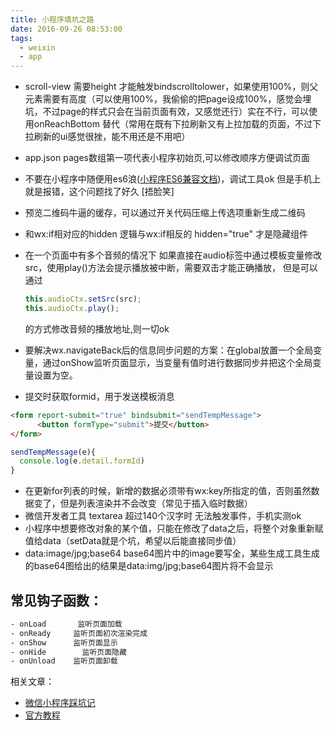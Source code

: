 ```yaml
---
title: 小程序填坑之路
date: 2016-09-26 08:53:00
tags:
  - weixin
  - app
---
```

- scroll-view 需要height 才能触发bindscrolltolower，如果使用100%，则父元素需要有高度（可以使用100%，我偷偷的把page设成100%，感觉会埋坑，不过page的样式只会在当前页面有效，又感觉还行）实在不行，可以使用onReachBottom 替代（常用在既有下拉刷新又有上拉加载的页面，不过下拉刷新的ui感觉很挫，能不用还是不用吧）
- app.json pages数组第一项代表小程序初始页,可以修改顺序方便调试页面
- 不要在小程序中随便用es6浪([小程序ES6兼容文档](https://mp.weixin.qq.com/debug/wxadoc/dev/devtools/details.html))，调试工具ok 但是手机上就是报错，这个问题找了好久 [捂脸笑]
- 预览二维码牛逼的缓存，可以通过开关代码压缩上传选项重新生成二维码
- 和wx:if相对应的hidden 逻辑与wx:if相反的  hidden="true" 才是隐藏组件
- 在一个页面中有多个音频的情况下
  如果直接在audio标签中通过模板变量修改src，使用play()方法会提示播放被中断，需要双击才能正确播放，
  但是可以通过
  ```javascript
  this.audioCtx.setSrc(src);
  this.audioCtx.play();   
  ```
  的方式修改音频的播放地址,则一切ok

- 要解决wx.navigateBack后的信息同步问题的方案：在global放置一个全局变量，通过onShow监听页面显示，当变量有值时进行数据同步并把这个全局变量设置为空。

- 提交时获取formid，用于发送模板消息

```HTML
<form report-submit="true" bindsubmit="sendTempMessage">
      <button formType="submit">提交</button>
</form>
```
```javascript
sendTempMessage(e){
  console.log(e.detail.formId)
}
```

- 在更新for列表的时候，新增的数据必须带有wx:key所指定的值，否则虽然数据变了，但是列表渲染并不会改变（常见于插入临时数据）
- 微信开发者工具 textarea 超过140个汉字时 无法触发事件，手机实测ok
- 小程序中想要修改对象的某个值，只能在修改了data之后，将整个对象重新赋值给data（setData就是个坑，希望以后能直接同步值）
- data:image/jpg;base64    base64图片中的image要写全，某些生成工具生成的base64图给出的结果是data:img/jpg;base64图片将不会显示

## 常见钩子函数：
```HTML
- onLoad       监听页面加载
- onReady     监听页面初次渲染完成
- onShow      监听页面显示
- onHide        监听页面隐藏
- onUnload    监听页面卸载
```

相关文章：
- [微信小程序踩坑记](http://www.acfunc.com/)
- [官方教程](https://mp.weixin.qq.com/debug/wxadoc/dev/?t=1474644087418)
